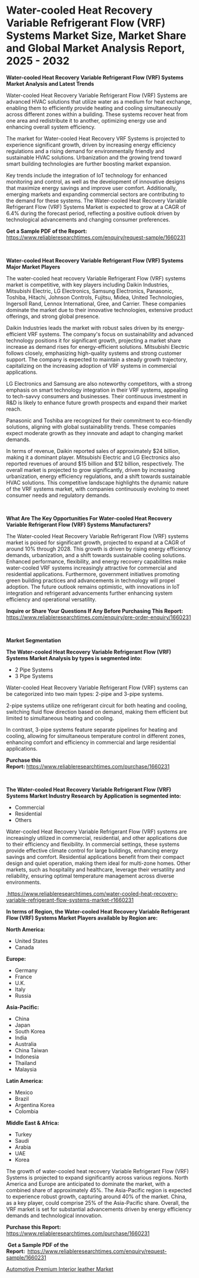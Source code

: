 <p><h1>Water-cooled Heat Recovery Variable Refrigerant Flow (VRF) Systems Market Size, Market Share and Global Market Analysis Report, 2025 - 2032</h1></p><p><strong>Water-cooled Heat Recovery Variable Refrigerant Flow (VRF) Systems Market Analysis and Latest Trends</strong></p>
<p><p>Water-cooled Heat Recovery Variable Refrigerant Flow (VRF) Systems are advanced HVAC solutions that utilize water as a medium for heat exchange, enabling them to efficiently provide heating and cooling simultaneously across different zones within a building. These systems recover heat from one area and redistribute it to another, optimizing energy use and enhancing overall system efficiency.</p><p>The market for Water-cooled Heat Recovery VRF Systems is projected to experience significant growth, driven by increasing energy efficiency regulations and a rising demand for environmentally friendly and sustainable HVAC solutions. Urbanization and the growing trend toward smart building technologies are further boosting market expansion. </p><p>Key trends include the integration of IoT technology for enhanced monitoring and control, as well as the development of innovative designs that maximize energy savings and improve user comfort. Additionally, emerging markets and expanding commercial sectors are contributing to the demand for these systems. The Water-cooled Heat Recovery Variable Refrigerant Flow (VRF) Systems Market is expected to grow at a CAGR of 6.4% during the forecast period, reflecting a positive outlook driven by technological advancements and changing consumer preferences.</p></p>
<p><strong>Get a Sample PDF of the Report:&nbsp;</strong> <a href="https://www.reliableresearchtimes.com/enquiry/request-sample/1660231?utm_campaign=2997&utm_medium=2&utm_source=Github&utm_content=ia&utm_term=29032025&utm_id=water-cooled-heat-recovery-variable-refrigerant-flow-vrf-systems">https://www.reliableresearchtimes.com/enquiry/request-sample/1660231</a></p>
<p>&nbsp;</p>
<p><strong>Water-cooled Heat Recovery Variable Refrigerant Flow (VRF) Systems Major Market Players</strong></p>
<p><p>The water-cooled heat recovery Variable Refrigerant Flow (VRF) systems market is competitive, with key players including Daikin Industries, Mitsubishi Electric, LG Electronics, Samsung Electronics, Panasonic, Toshiba, Hitachi, Johnson Controls, Fujitsu, Midea, United Technologies, Ingersoll Rand, Lennox International, Gree, and Carrier. These companies dominate the market due to their innovative technologies, extensive product offerings, and strong global presence.</p><p>Daikin Industries leads the market with robust sales driven by its energy-efficient VRF systems. The company's focus on sustainability and advanced technology positions it for significant growth, projecting a market share increase as demand rises for energy-efficient solutions. Mitsubishi Electric follows closely, emphasizing high-quality systems and strong customer support. The company is expected to maintain a steady growth trajectory, capitalizing on the increasing adoption of VRF systems in commercial applications.</p><p>LG Electronics and Samsung are also noteworthy competitors, with a strong emphasis on smart technology integration in their VRF systems, appealing to tech-savvy consumers and businesses. Their continuous investment in R&D is likely to enhance future growth prospects and expand their market reach.</p><p>Panasonic and Toshiba are recognized for their commitment to eco-friendly solutions, aligning with global sustainability trends. These companies expect moderate growth as they innovate and adapt to changing market demands.</p><p>In terms of revenue, Daikin reported sales of approximately $24 billion, making it a dominant player. Mitsubishi Electric and LG Electronics also reported revenues of around $15 billion and $12 billion, respectively. The overall market is projected to grow significantly, driven by increasing urbanization, energy efficiency regulations, and a shift towards sustainable HVAC solutions. This competitive landscape highlights the dynamic nature of the VRF systems market, with companies continuously evolving to meet consumer needs and regulatory demands.</p></p>
<p>&nbsp;</p>
<p><strong>What Are The Key Opportunities For Water-cooled Heat Recovery Variable Refrigerant Flow (VRF) Systems Manufacturers?</strong></p>
<p><p>The Water-cooled Heat Recovery Variable Refrigerant Flow (VRF) systems market is poised for significant growth, projected to expand at a CAGR of around 10% through 2028. This growth is driven by rising energy efficiency demands, urbanization, and a shift towards sustainable cooling solutions. Enhanced performance, flexibility, and energy recovery capabilities make water-cooled VRF systems increasingly attractive for commercial and residential applications. Furthermore, government initiatives promoting green building practices and advancements in technology will propel adoption. The future outlook remains optimistic, with innovations in IoT integration and refrigerant advancements further enhancing system efficiency and operational versatility.</p></p>
<p><strong>Inquire or Share Your Questions If Any Before Purchasing This Report:</strong> <a href="https://www.reliableresearchtimes.com/enquiry/pre-order-enquiry/1660231?utm_campaign=2997&utm_medium=2&utm_source=Github&utm_content=ia&utm_term=29032025&utm_id=water-cooled-heat-recovery-variable-refrigerant-flow-vrf-systems">https://www.reliableresearchtimes.com/enquiry/pre-order-enquiry/1660231</a></p>
<p>&nbsp;</p>
<p><strong>Market Segmentation</strong></p>
<p><strong>The Water-cooled Heat Recovery Variable Refrigerant Flow (VRF) Systems Market Analysis by types is segmented into:</strong></p>
<p><ul><li>2 Pipe Systems</li><li>3 Pipe Systems</li></ul></p>
<p><p>Water-cooled Heat Recovery Variable Refrigerant Flow (VRF) systems can be categorized into two main types: 2-pipe and 3-pipe systems. </p><p>2-pipe systems utilize one refrigerant circuit for both heating and cooling, switching fluid flow direction based on demand, making them efficient but limited to simultaneous heating and cooling. </p><p>In contrast, 3-pipe systems feature separate pipelines for heating and cooling, allowing for simultaneous temperature control in different zones, enhancing comfort and efficiency in commercial and large residential applications.</p></p>
<p><strong>Purchase this Report:&nbsp;</strong><a href="https://www.reliableresearchtimes.com/purchase/1660231?utm_campaign=2997&utm_medium=2&utm_source=Github&utm_content=ia&utm_term=29032025&utm_id=water-cooled-heat-recovery-variable-refrigerant-flow-vrf-systems">https://www.reliableresearchtimes.com/purchase/1660231</a></p>
<p>&nbsp;</p>
<p><strong>The Water-cooled Heat Recovery Variable Refrigerant Flow (VRF) Systems Market Industry Research by Application is segmented into:</strong></p>
<p><ul><li>Commercial</li><li>Residential</li><li>Others</li></ul></p>
<p><p>Water-cooled Heat Recovery Variable Refrigerant Flow (VRF) systems are increasingly utilized in commercial, residential, and other applications due to their efficiency and flexibility. In commercial settings, these systems provide effective climate control for large buildings, enhancing energy savings and comfort. Residential applications benefit from their compact design and quiet operation, making them ideal for multi-zone homes. Other markets, such as hospitality and healthcare, leverage their versatility and reliability, ensuring optimal temperature management across diverse environments.</p></p>
<p><a href="https://www.reliableresearchtimes.com/water-cooled-heat-recovery-variable-refrigerant-flow-systems-market-r1660231?utm_campaign=2997&utm_medium=2&utm_source=Github&utm_content=ia&utm_term=29032025&utm_id=water-cooled-heat-recovery-variable-refrigerant-flow-vrf-systems">&nbsp;https://www.reliableresearchtimes.com/water-cooled-heat-recovery-variable-refrigerant-flow-systems-market-r1660231</a></p>
<p><strong>In terms of Region, the Water-cooled Heat Recovery Variable Refrigerant Flow (VRF) Systems Market Players available by Region are:</strong></p>
<p>
    <p> <strong> North America: </strong>
        <ul>
            <li>United States</li>
            <li>Canada</li>
        </ul>
        </p> 
    <p> <strong> Europe: </strong>
        <ul>
            <li>Germany</li>
            <li>France</li>
            <li>U.K.</li>
            <li>Italy</li>
            <li>Russia</li>
        </ul>
        </p> 
    <p> <strong> Asia-Pacific: </strong>
        <ul>
            <li>China</li>
            <li>Japan</li>
            <li>South Korea</li>
            <li>India</li>
            <li>Australia</li>
            <li>China Taiwan</li>
            <li>Indonesia</li>
            <li>Thailand</li>
            <li>Malaysia</li>
        </ul>
        </p> 
    <p> <strong> Latin America: </strong>
        <ul>
            <li>Mexico</li>
            <li>Brazil</li>
            <li>Argentina Korea</li>
            <li>Colombia</li>
        </ul>
        </p> 
    <p> <strong> Middle East & Africa: </strong>
        <ul>
            <li>Turkey</li>
            <li>Saudi</li>
            <li>Arabia</li>
            <li>UAE</li>
            <li>Korea</li>
        </ul>
    </p>
    </p>
<p><p>The growth of water-cooled heat recovery Variable Refrigerant Flow (VRF) Systems is projected to expand significantly across various regions. North America and Europe are anticipated to dominate the market, with a combined share of approximately 45%. The Asia-Pacific region is expected to experience robust growth, capturing around 40% of the market. China, as a key player, could comprise 25% of the Asia-Pacific share. Overall, the VRF market is set for substantial advancements driven by energy efficiency demands and technological innovation.</p></p>
<p><strong>Purchase this Report: </strong><a href="https://www.reliableresearchtimes.com/purchase/1660231?utm_campaign=2997&utm_medium=2&utm_source=Github&utm_content=ia&utm_term=29032025&utm_id=water-cooled-heat-recovery-variable-refrigerant-flow-vrf-systems">https://www.reliableresearchtimes.com/purchase/1660231</a></p>
<p>&nbsp;<strong>Get a Sample PDF of the Report:&nbsp;&nbsp;</strong><a href="https://www.reliableresearchtimes.com/enquiry/request-sample/1660231?utm_campaign=2997&utm_medium=2&utm_source=Github&utm_content=ia&utm_term=29032025&utm_id=water-cooled-heat-recovery-variable-refrigerant-flow-vrf-systems">https://www.reliableresearchtimes.com/enquiry/request-sample/1660231</a></p>
<p><strong></strong></p>
<p><p><a href="https://github.com/zitanebeibit9/Market-Research-Report-List-1/blob/main/automotive-premium-interior-leather-market.md?utm_campaign=2997&utm_medium=2&utm_source=Github&utm_content=ia&utm_term=29032025&utm_id=water-cooled-heat-recovery-variable-refrigerant-flow-vrf-systems">Automotive Premium Interior leather Market</a></p></p>